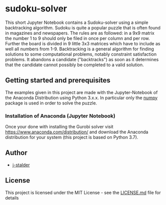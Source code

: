 # sudoku-solver
This short Jupyter Notebook contains a Sudoku-solver using a simple backtracking algorithm. Sudoku is quite a popular puzzle that is often found in magazines and newspapers. The rules are as followed: in a 9x9 matrix the number 1 to 9 should only be filed in once per column and per row. Further the board is divided in 9 little 3x3 matrices which have to include as well all numbers from 1-9.
Backtracking is a general algorithm for finding solutions to some computational problems, notably constraint satisfaction problems. It abandons a candidate ("backtracks") as soon as it determines that the candidate cannot possibly be completed to a valid solution.

## Getting started and prerequisites
The examples given in this project are made with the Jupyter-Notebook of the Anaconda Distribution using Python 3.x.x. In particular only the [numpy](https://numpy.org/) package is used in order to solve the puzzle.

### Installation of Anaconda (Jupyter Notebook)
 Once your done with installing the Gurobi solver visit  https://www.anaconda.com/distribution/ and download the Anaconda distribution for your system (this project is based on Python 3.7).

## Author
 * [j-stalder](https://github.com/j-stalder)

## License
 This project is licensed under the MIT License - see the [LICENSE.md](LICENSE.md) file for details
